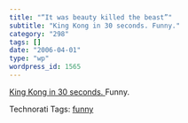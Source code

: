 ```yaml
---
title: "“It was beauty killed the beast”"
subtitle: "King Kong in 30 seconds. Funny."
category: "298"
tags: []
date: "2006-04-01"
type: "wp"
wordpress_id: 1565
---
```

[King Kong in 30 seconds. ](http://www.angryalien.com/0206/kingkongbuns.asp)Funny.

Technorati Tags: [funny](http://www.technorati.com/tag/funny)
